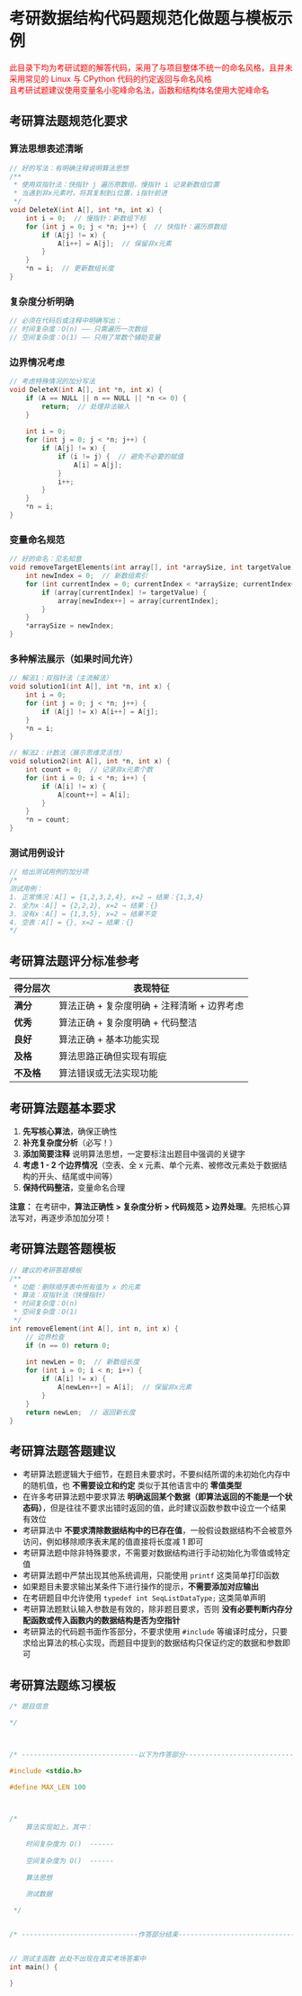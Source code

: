 # 考研数据结构代码题规范化做题与模板示例

<font color="red">
此目录下均为考研试题的解答代码，采用了与项目整体不统一的命名风格，且并未采用常见的 Linux 与 CPython 代码的约定返回与命名风格<br>
且考研试题建议使用变量名小驼峰命名法，函数和结构体名使用大驼峰命名
</font>

## 考研算法题规范化要求

### **算法思想表述清晰**

```c
// 好的写法：有明确注释说明算法思想
/**
 * 使用双指针法：快指针 j 遍历原数组，慢指针 i 记录新数组位置
 * 当遇到非x元素时，将其复制到i位置，i指针前进
 */
void DeleteX(int A[], int *n, int x) {
    int i = 0;  // 慢指针：新数组下标
    for (int j = 0; j < *n; j++) {  // 快指针：遍历原数组
        if (A[j] != x) {
            A[i++] = A[j];  // 保留非x元素
        }
    }
    *n = i;  // 更新数组长度
}
```

### **复杂度分析明确**

```c
// 必须在代码后或注释中明确写出：
// 时间复杂度：O(n) —— 只需遍历一次数组
// 空间复杂度：O(1) —— 只用了常数个辅助变量
```

### **边界情况考虑**

```c
// 考虑特殊情况的加分写法
void DeleteX(int A[], int *n, int x) {
    if (A == NULL || n == NULL || *n <= 0) {
        return;  // 处理非法输入
    }
    
    int i = 0;
    for (int j = 0; j < *n; j++) {
        if (A[j] != x) {
            if (i != j) {  // 避免不必要的赋值
                A[i] = A[j];
            }
            i++;
        }
    }
    *n = i;
}
```

### **变量命名规范**

```c
// 好的命名：见名知意
void removeTargetElements(int array[], int *arraySize, int targetValue) {
    int newIndex = 0;  // 新数组索引
    for (int currentIndex = 0; currentIndex < *arraySize; currentIndex++) {
        if (array[currentIndex] != targetValue) {
            array[newIndex++] = array[currentIndex];
        }
    }
    *arraySize = newIndex;
}
```

### **多种解法展示**（如果时间允许）

```c
// 解法1：双指针法（主流解法）
void solution1(int A[], int *n, int x) {
    int i = 0;
    for (int j = 0; j < *n; j++) {
        if (A[j] != x) A[i++] = A[j];
    }
    *n = i;
}

// 解法2：计数法（展示思维灵活性）
void solution2(int A[], int *n, int x) {
    int count = 0;  // 记录非x元素个数
    for (int i = 0; i < *n; i++) {
        if (A[i] != x) {
            A[count++] = A[i];
        }
    }
    *n = count;
}
```

### **测试用例设计**

```c
// 给出测试用例的加分项
/*
测试用例：
1. 正常情况：A[] = {1,2,3,2,4}, x=2 → 结果：{1,3,4}
2. 全为x：A[] = {2,2,2}, x=2 → 结果：{}
3. 没有x：A[] = {1,3,5}, x=2 → 结果不变
4. 空表：A[] = {}, x=2 → 结果：{}
*/
```

## 考研算法题评分标准参考

| 得分层次   | 表现特征                                    |
| ---------- | ------------------------------------------- |
| **满分**   | 算法正确 + 复杂度明确 + 注释清晰 + 边界考虑 |
| **优秀**   | 算法正确 + 复杂度明确 + 代码整洁            |
| **良好**   | 算法正确 + 基本功能实现                     |
| **及格**   | 算法思路正确但实现有瑕疵                    |
| **不及格** | 算法错误或无法实现功能                      |

## 考研算法题基本要求

1. **先写核心算法**，确保正确性
2. **补充复杂度分析**（必写！）
3. **添加简要注释** 说明算法思想，一定要标注出题目中强调的关键字
4. **考虑 1 - 2 个边界情况**（空表、全 x 元素、单个元素、被修改元素处于数据结构的开头、结尾或中间等）
5. **保持代码整洁**，变量命名合理

**注意：** 在考研中，**算法正确性 > 复杂度分析 > 代码规范 > 边界处理**。先把核心算法写对，再逐步添加加分项！

## 考研算法题答题模板

```c
// 建议的考研答题模板
/**
 * 功能：删除顺序表中所有值为 x 的元素
 * 算法：双指针法（快慢指针）
 * 时间复杂度：O(n)
 * 空间复杂度：O(1)
 */
int removeElement(int A[], int n, int x) {
    // 边界检查
    if (n == 0) return 0;
    
    int newLen = 0;  // 新数组长度
    for (int i = 0; i < n; i++) {
        if (A[i] != x) {
            A[newLen++] = A[i];  // 保留非x元素
        }
    }
    return newLen;  // 返回新长度
}
```

## 考研算法题答题建议

- 考研算法题逻辑大于细节，在题目未要求时，不要纠结所谓的未初始化内存中的随机值，也 **不需要设立和约定** 类似于其他语言中的 **零值类型**
- 在许多考研算法题中要求算法 **明确返回某个数据（即算法返回的不能是一个状态码）**，但是往往不要求出错时返回的值，此时建议函数参数中设立一个结果有效位
- 考研算法中 **不要求清除数据结构中的已存在值**，一般假设数据结构不会被意外访问，例如移除顺序表末尾的值直接将长度减 1 即可
- 考研算法题中除非特殊要求，不需要对数据结构进行手动初始化为零值或特定值
- 考研算法题中严禁出现其他系统调用，只能使用 `printf`  这类简单打印函数
- 如果题目未要求输出某条件下进行操作的提示，**不需要添加对应输出**
- 在考研题目中允许使用 `typedef int SeqListDataType;` 这类简单声明
- 考研算法题默认输入参数是有效的，除非题目要求，否则 **没有必要判断内存分配函数或传入函数内的数据结构是否为空指针**
- 考研算法的代码题书面作答部分，不要求使用 `#include` 等编译时成分，只要求给出算法的核心实现，而题目中提到的数据结构只保证约定的数据和参数即可

## 考研算法题练习模板

```c
/* 题目信息

*/



/* -----------------------------以下为作答部分---------------------------------- */

#include <stdio.h>

#define MAX_LEN 100



/* 
    算法实现如上，其中：
    
    时间复杂度为 O()	------
    
    空间复杂度为 O()	------
    
    算法思想
	
	测试数据

 */


/* -----------------------------作答部分结束---------------------------------- */


// 测试主函数 此处不出现在真实考场答案中
int main() {

}

```

